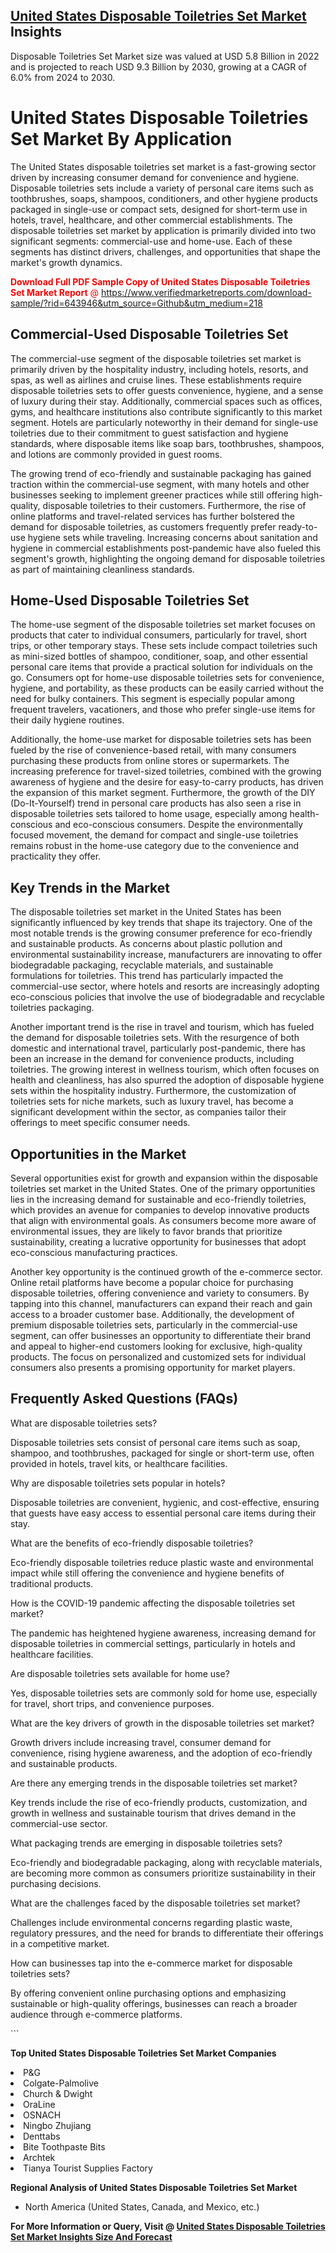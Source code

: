 <h2><a href="https://www.verifiedmarketreports.com/download-sample/?rid=643946&amp;utm_source=Github&amp;utm_medium=218" target="_blank">United States Disposable Toiletries Set Market</a> Insights</h2><p>Disposable Toiletries Set Market size was valued at USD 5.8 Billion in 2022 and is projected to reach USD 9.3 Billion by 2030, growing at a CAGR of 6.0% from 2024 to 2030.</p><p> <h1>United States Disposable Toiletries Set Market By Application</h1> <p>The United States disposable toiletries set market is a fast-growing sector driven by increasing consumer demand for convenience and hygiene. Disposable toiletries sets include a variety of personal care items such as toothbrushes, soaps, shampoos, conditioners, and other hygiene products packaged in single-use or compact sets, designed for short-term use in hotels, travel, healthcare, and other commercial establishments. The disposable toiletries set market by application is primarily divided into two significant segments: commercial-use and home-use. Each of these segments has distinct drivers, challenges, and opportunities that shape the market's growth dynamics.</p> <p><p><span class=""><span style="color: #ff0000;"><strong>Download Full PDF Sample Copy of United States Disposable Toiletries Set Market Report</strong> @ </span><a href="https://www.verifiedmarketreports.com/download-sample/?rid=643946&amp;utm_source=Github&amp;utm_medium=218" target="_blank">https://www.verifiedmarketreports.com/download-sample/?rid=643946&amp;utm_source=Github&amp;utm_medium=218</a></span></p></p> <h2>Commercial-Used Disposable Toiletries Set</h2> <p>The commercial-use segment of the disposable toiletries set market is primarily driven by the hospitality industry, including hotels, resorts, and spas, as well as airlines and cruise lines. These establishments require disposable toiletries sets to offer guests convenience, hygiene, and a sense of luxury during their stay. Additionally, commercial spaces such as offices, gyms, and healthcare institutions also contribute significantly to this market segment. Hotels are particularly noteworthy in their demand for single-use toiletries due to their commitment to guest satisfaction and hygiene standards, where disposable items like soap bars, toothbrushes, shampoos, and lotions are commonly provided in guest rooms.</p> <p>The growing trend of eco-friendly and sustainable packaging has gained traction within the commercial-use segment, with many hotels and other businesses seeking to implement greener practices while still offering high-quality, disposable toiletries to their customers. Furthermore, the rise of online platforms and travel-related services has further bolstered the demand for disposable toiletries, as customers frequently prefer ready-to-use hygiene sets while traveling. Increasing concerns about sanitation and hygiene in commercial establishments post-pandemic have also fueled this segment's growth, highlighting the ongoing demand for disposable toiletries as part of maintaining cleanliness standards.</p> <h2>Home-Used Disposable Toiletries Set</h2> <p>The home-use segment of the disposable toiletries set market focuses on products that cater to individual consumers, particularly for travel, short trips, or other temporary stays. These sets include compact toiletries such as mini-sized bottles of shampoo, conditioner, soap, and other essential personal care items that provide a practical solution for individuals on the go. Consumers opt for home-use disposable toiletries sets for convenience, hygiene, and portability, as these products can be easily carried without the need for bulky containers. This segment is especially popular among frequent travelers, vacationers, and those who prefer single-use items for their daily hygiene routines.</p> <p>Additionally, the home-use market for disposable toiletries sets has been fueled by the rise of convenience-based retail, with many consumers purchasing these products from online stores or supermarkets. The increasing preference for travel-sized toiletries, combined with the growing awareness of hygiene and the desire for easy-to-carry products, has driven the expansion of this market segment. Furthermore, the growth of the DIY (Do-It-Yourself) trend in personal care products has also seen a rise in disposable toiletries sets tailored to home usage, especially among health-conscious and eco-conscious consumers. Despite the environmentally focused movement, the demand for compact and single-use toiletries remains robust in the home-use category due to the convenience and practicality they offer.</p> <h2>Key Trends in the Market</h2> <p>The disposable toiletries set market in the United States has been significantly influenced by key trends that shape its trajectory. One of the most notable trends is the growing consumer preference for eco-friendly and sustainable products. As concerns about plastic pollution and environmental sustainability increase, manufacturers are innovating to offer biodegradable packaging, recyclable materials, and sustainable formulations for toiletries. This trend has particularly impacted the commercial-use sector, where hotels and resorts are increasingly adopting eco-conscious policies that involve the use of biodegradable and recyclable toiletries packaging.</p> <p>Another important trend is the rise in travel and tourism, which has fueled the demand for disposable toiletries sets. With the resurgence of both domestic and international travel, particularly post-pandemic, there has been an increase in the demand for convenience products, including toiletries. The growing interest in wellness tourism, which often focuses on health and cleanliness, has also spurred the adoption of disposable hygiene sets within the hospitality industry. Furthermore, the customization of toiletries sets for niche markets, such as luxury travel, has become a significant development within the sector, as companies tailor their offerings to meet specific consumer needs.</p> <h2>Opportunities in the Market</h2> <p>Several opportunities exist for growth and expansion within the disposable toiletries set market in the United States. One of the primary opportunities lies in the increasing demand for sustainable and eco-friendly toiletries, which provides an avenue for companies to develop innovative products that align with environmental goals. As consumers become more aware of environmental issues, they are likely to favor brands that prioritize sustainability, creating a lucrative opportunity for businesses that adopt eco-conscious manufacturing practices.</p> <p>Another key opportunity is the continued growth of the e-commerce sector. Online retail platforms have become a popular choice for purchasing disposable toiletries, offering convenience and variety to consumers. By tapping into this channel, manufacturers can expand their reach and gain access to a broader customer base. Additionally, the development of premium disposable toiletries sets, particularly in the commercial-use segment, can offer businesses an opportunity to differentiate their brand and appeal to higher-end customers looking for exclusive, high-quality products. The focus on personalized and customized sets for individual consumers also presents a promising opportunity for market players.</p> <h2>Frequently Asked Questions (FAQs)</h2> <p>What are disposable toiletries sets?</p> <p>Disposable toiletries sets consist of personal care items such as soap, shampoo, and toothbrushes, packaged for single or short-term use, often provided in hotels, travel kits, or healthcare facilities.</p> <p>Why are disposable toiletries sets popular in hotels?</p> <p>Disposable toiletries are convenient, hygienic, and cost-effective, ensuring that guests have easy access to essential personal care items during their stay.</p> <p>What are the benefits of eco-friendly disposable toiletries?</p> <p>Eco-friendly disposable toiletries reduce plastic waste and environmental impact while still offering the convenience and hygiene benefits of traditional products.</p> <p>How is the COVID-19 pandemic affecting the disposable toiletries set market?</p> <p>The pandemic has heightened hygiene awareness, increasing demand for disposable toiletries in commercial settings, particularly in hotels and healthcare facilities.</p> <p>Are disposable toiletries sets available for home use?</p> <p>Yes, disposable toiletries sets are commonly sold for home use, especially for travel, short trips, and convenience purposes.</p> <p>What are the key drivers of growth in the disposable toiletries set market?</p> <p>Growth drivers include increasing travel, consumer demand for convenience, rising hygiene awareness, and the adoption of eco-friendly and sustainable products.</p> <p>Are there any emerging trends in the disposable toiletries set market?</p> <p>Key trends include the rise of eco-friendly products, customization, and growth in wellness and sustainable tourism that drives demand in the commercial-use sector.</p> <p>What packaging trends are emerging in disposable toiletries sets?</p> <p>Eco-friendly and biodegradable packaging, along with recyclable materials, are becoming more common as consumers prioritize sustainability in their purchasing decisions.</p> <p>What are the challenges faced by the disposable toiletries set market?</p> <p>Challenges include environmental concerns regarding plastic waste, regulatory pressures, and the need for brands to differentiate their offerings in a competitive market.</p> <p>How can businesses tap into the e-commerce market for disposable toiletries sets?</p> <p>By offering convenient online purchasing options and emphasizing sustainable or high-quality offerings, businesses can reach a broader audience through e-commerce platforms.</p> ```</p><p><strong>Top United States Disposable Toiletries Set Market Companies</strong></p><div data-test-id=""><p><li>P&G</li><li> Colgate-Palmolive</li><li> Church & Dwight</li><li> OraLine</li><li> OSNACH</li><li> Ningbo Zhujiang</li><li> Denttabs</li><li> Bite Toothpaste Bits</li><li> Archtek</li><li> Tianya Tourist Supplies Factory</li></p><div><strong>Regional Analysis of&nbsp;United States Disposable Toiletries Set Market</strong></div><ul><li dir="ltr"><p dir="ltr">North America&nbsp;(United States, Canada, and Mexico, etc.)</p></li></ul><p><strong>For More Information or Query, Visit @&nbsp;</strong><strong><a href="https://www.verifiedmarketreports.com/product/disposable-toiletries-set-market/?utm_source=Github&amp;utm_medium=218" target="_blank">United States Disposable Toiletries Set Market Insights Size And Forecast</a></strong></p></div>
